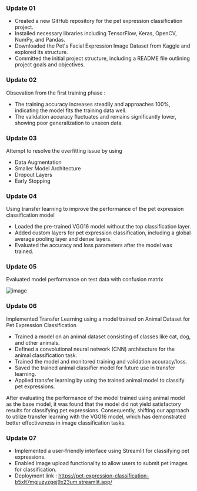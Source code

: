 ### Update 01
- Created a new GitHub repository for the pet expression classification project.
- Installed necessary libraries including TensorFlow, Keras, OpenCV, NumPy, and Pandas.
- Downloaded the Pet's Facial Expression Image Dataset from Kaggle and explored its structure.
- Committed the initial project structure, including a README file outlining project goals and objectives.
### Update 02
Obsevation from the first training phase :
- The training accuracy increases steadily and approaches 100%, indicating the model fits the training data well.
- The validation accuracy fluctuates and remains significantly lower, showing poor generalization to unseen data.
### Update 03
Attempt to resolve the overfitting issue by using
- Data Augmentation
- Smaller Model Architecture
- Dropout Layers
- Early Stopping
### Update 04
Using transfer learning to improve the performance of the pet expression classification model
- Loaded the pre-trained VGG16 model without the top classification layer.
- Added custom layers for pet expression classification, including a global average pooling layer and dense layers.
- Evaluated the accuracy and loss parameters after the model was trained.
### Update 05
Evaluated model performance on test data with confusion matrix

![image](https://github.com/user-attachments/assets/bf5df560-c6bc-4291-99f1-ee573bf7e564)

### Update 06
Implemented Transfer Learning using a model trained on Animal Dataset for Pet Expression Classification
- Trained a model on an animal dataset consisting of classes like cat, dog, and other animals.
- Defined a convolutional neural network (CNN) architecture for the animal classification task.
- Trained the model and monitored training and validation accuracy/loss.
- Saved the trained animal classifier model for future use in transfer learning.
- Applied transfer learning by using the trained animal model to classify pet expressions.

After evaluating the performance of the model trained using animal model as the base model, it was found that the model did not yield satisfactory results for classifying pet expressions. Consequently, shifting our approach to utilize transfer learning with the VGG16 model, which has demonstrated better effectiveness in image classification tasks.

### Update 07
- Implemented a user-friendly interface using Streamlit for classifying pet expressions.
- Enabled image upload functionality to allow users to submit pet images for classification.
- Deployment link : https://pet-expression-classification-b5xlt7mgjuzyzgej9x23um.streamlit.app/

